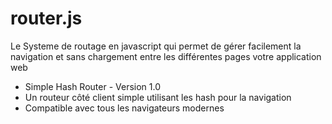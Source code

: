 # router.js

 Le Systeme de routage en javascript qui permet de gérer facilement la navigation et sans chargement entre les différentes pages votre application web
 
 * Simple Hash Router - Version 1.0
 * Un routeur côté client simple utilisant les hash pour la navigation
 * Compatible avec tous les navigateurs modernes
